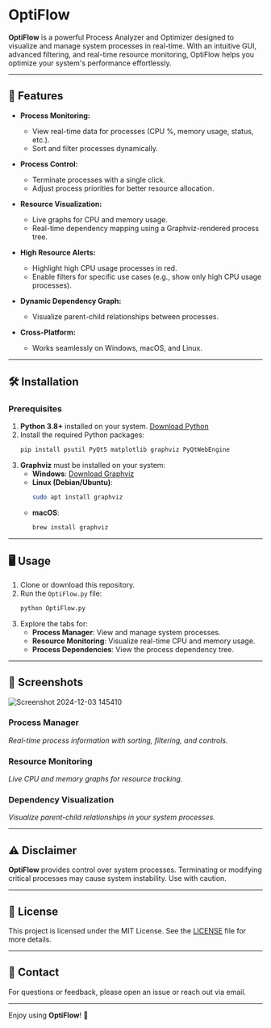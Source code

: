 # OptiFlow

**OptiFlow** is a powerful Process Analyzer and Optimizer designed to visualize and manage system processes in real-time. With an intuitive GUI, advanced filtering, and real-time resource monitoring, OptiFlow helps you optimize your system's performance effortlessly.

---

## 🚀 Features

- **Process Monitoring:**
  - View real-time data for processes (CPU %, memory usage, status, etc.).
  - Sort and filter processes dynamically.

- **Process Control:**
  - Terminate processes with a single click.
  - Adjust process priorities for better resource allocation.

- **Resource Visualization:**
  - Live graphs for CPU and memory usage.
  - Real-time dependency mapping using a Graphviz-rendered process tree.

- **High Resource Alerts:**
  - Highlight high CPU usage processes in red.
  - Enable filters for specific use cases (e.g., show only high CPU usage processes).

- **Dynamic Dependency Graph:**
  - Visualize parent-child relationships between processes.

- **Cross-Platform:**
  - Works seamlessly on Windows, macOS, and Linux.

---

## 🛠️ Installation

### Prerequisites
1. **Python 3.8+** installed on your system. [Download Python](https://www.python.org/downloads/)
2. Install the required Python packages:
   ```bash
   pip install psutil PyQt5 matplotlib graphviz PyQtWebEngine
   ```
3. **Graphviz** must be installed on your system:
   - **Windows**: [Download Graphviz](https://graphviz.gitlab.io/_pages/Download/Download_windows.html)
   - **Linux (Debian/Ubuntu)**:
     ```bash
     sudo apt install graphviz
     ```
   - **macOS**:
     ```bash
     brew install graphviz
     ```

---

## 🖥️ Usage

1. Clone or download this repository.
2. Run the `OptiFlow.py` file:
   ```bash
   python OptiFlow.py
   ```
3. Explore the tabs for:
   - **Process Manager**: View and manage system processes.
   - **Resource Monitoring**: Visualize real-time CPU and memory usage.
   - **Process Dependencies**: View the process dependency tree.

---

## 🎨 Screenshots
![Screenshot 2024-12-03 145410](https://github.com/user-attachments/assets/fc90c8ff-9064-4987-abd1-18fffd6925b6)

### Process Manager
*Real-time process information with sorting, filtering, and controls.*

### Resource Monitoring
*Live CPU and memory graphs for resource tracking.*

### Dependency Visualization
*Visualize parent-child relationships in your system processes.*

---

## ⚠️ Disclaimer

**OptiFlow** provides control over system processes. Terminating or modifying critical processes may cause system instability. Use with caution.

---

## 📜 License

This project is licensed under the MIT License. See the [LICENSE](LICENSE) file for more details.

---

## 📧 Contact

For questions or feedback, please open an issue or reach out via email.

---

Enjoy using **OptiFlow**! 🌟
